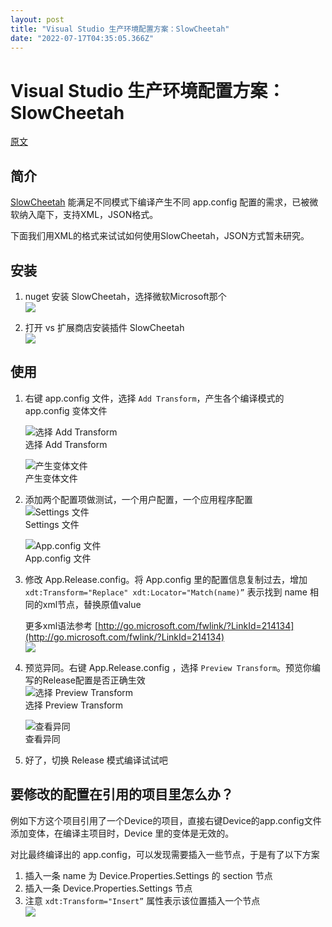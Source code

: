 ```yaml
---
layout: post
title: "Visual Studio 生产环境配置方案：SlowCheetah"
date: "2022-07-17T04:35:05.366Z"
---
```

Visual Studio 生产环境配置方案：SlowCheetah
==================================

[原文](https://zhouxc.notion.site/Visual-Studio-SlowCheetah-28972b9bbff54a21810bd3741071f0ff)

简介
--

[SlowCheetah](https://github.com/microsoft/slow-cheetah) 能满足不同模式下编译产生不同 app.config 配置的需求，已被微软纳入麾下，支持XML，JSON格式。

下面我们用XML的格式来试试如何使用SlowCheetah，JSON方式暂未研究。

安装
--

1.  nuget 安装 SlowCheetah，选择微软Microsoft那个  
    ![](https://img2022.cnblogs.com/blog/645649/202207/645649-20220716190303678-1573152710.png)
    
2.  打开 vs 扩展商店安装插件 SlowCheetah  
    ![](https://img2022.cnblogs.com/blog/645649/202207/645649-20220716190323445-985609324.png)
    

使用
--

1.  右键 app.config 文件，选择 `Add Transform`，产生各个编译模式的 app.config 变体文件
    
    ![选择 Add Transform](https://img2022.cnblogs.com/blog/645649/202207/645649-20220716190441781-138127831.png)  
    选择 Add Transform
    
    ![产生变体文件](https://img2022.cnblogs.com/blog/645649/202207/645649-20220716190457875-240641249.png)  
    产生变体文件
    
2.  添加两个配置项做测试，一个用户配置，一个应用程序配置  
    ![Settings 文件](https://img2022.cnblogs.com/blog/645649/202207/645649-20220716190554748-582884460.png)  
    Settings 文件
    
    ![App.config 文件](https://img2022.cnblogs.com/blog/645649/202207/645649-20220716190606752-1174966399.png)  
    App.config 文件
    
3.  修改 App.Release.config。将 App.config 里的配置信息复制过去，增加 `xdt:Transform="Replace" xdt:Locator="Match(name)”` 表示找到 name 相同的xml节点，替换原值value
    
    更多xml语法参考 [http://go.microsoft.com/fwlink/?LinkId=214134](http://go.microsoft.com/fwlink/?LinkId=214134)  
    ![](https://img2022.cnblogs.com/blog/645649/202207/645649-20220716190903953-1105115484.png)
    
4.  预览异同。右键 App.Release.config ，选择 `Preview Transform`。预览你编写的Release配置是否正确生效  
    ![选择 Preview Transform](https://img2022.cnblogs.com/blog/645649/202207/645649-20220716190930073-1624470710.png)  
    选择 Preview Transform
    
    ![查看异同](https://img2022.cnblogs.com/blog/645649/202207/645649-20220716190945687-932849324.png)  
    查看异同
    
5.  好了，切换 Release 模式编译试试吧
    

要修改的配置在引用的项目里怎么办？
-----------------

例如下方这个项目引用了一个Device的项目，直接右键Device的app.config文件添加变体，在编译主项目时，Device 里的变体是无效的。

对比最终编译出的 app.config，可以发现需要插入一些节点，于是有了以下方案

1.  插入一条 name 为 Device.Properties.Settings 的 section 节点
2.  插入一条 Device.Properties.Settings 节点
3.  注意 `xdt:Transform="Insert”` 属性表示该位置插入一个节点  
    ![](https://img2022.cnblogs.com/blog/645649/202207/645649-20220716191006659-1974969550.png)